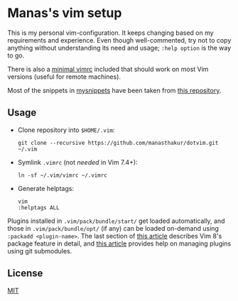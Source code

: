 # Manas's vim setup

This is my personal vim-configuration.
It keeps changing based on my requirements and experience.
Even though well-commented, try not to copy anything without understanding its
need and usage; `:help option` is the way to go.

There is also a [minimal vimrc](vimrc-minimal) included that should work on most
Vim versions (useful for remote machines).

Most of the snippets in [mysnippets](mysnippets) have been taken from [this
repository](https://github.com/honza/vim-snippets).

## Usage

- Clone repository into `$HOME/.vim`:

    ```
    git clone --recursive https://github.com/manasthakur/dotvim.git ~/.vim
    ```

- Symlink `.vimrc` (not _needed_ in Vim 7.4+):

    ```
    ln -sf ~/.vim/vimrc ~/.vimrc
    ```

- Generate helptags:

    ```
    vim
    :helptags ALL
    ```

Plugins installed in `.vim/pack/bundle/start/` get loaded automatically, and
those in `.vim/pack/bundle/opt/` (if any) can be loaded on-demand using `:packadd
<plugin-name>`.
The last section of [this
article](https://gist.github.com/manasthakur/ab4cf8d32a28ea38271ac0d07373bb53)
describes Vim 8's package feature in detail, and [this
article](https://gist.github.com/manasthakur/d4dc9a610884c60d944a4dd97f0b3560)
provides help on managing plugins using git submodules.

## License

[MIT](LICENSE)

